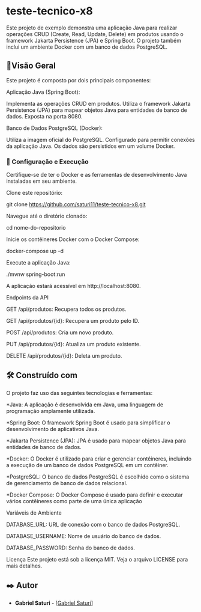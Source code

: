 # teste-tecnico-x8
  Este projeto de exemplo demonstra uma aplicação Java para realizar operações CRUD (Create, Read, Update, Delete) em produtos usando o framework Jakarta Persistence (JPA) e Spring Boot. O projeto também inclui um ambiente Docker com um banco de dados PostgreSQL.

## 🚀Visão Geral
Este projeto é composto por dois principais componentes:

Aplicação Java (Spring Boot):

Implementa as operações CRUD em produtos.
Utiliza o framework Jakarta Persistence (JPA) para mapear objetos Java para entidades de banco de dados.
Exposta na porta 8080.

Banco de Dados PostgreSQL (Docker):

Utiliza a imagem oficial do PostgreSQL.
Configurado para permitir conexões da aplicação Java.
Os dados são persistidos em um volume Docker.


### 🔧 Configuração e Execução
Certifique-se de ter o Docker e as ferramentas de desenvolvimento Java instaladas em seu ambiente.

Clone este repositório:

git clone https://github.com/saturi11/teste-tecnico-x8.git

Navegue até o diretório clonado:

cd nome-do-repositorio

Inicie os contêineres Docker com o Docker Compose:

docker-compose up -d

Execute a aplicação Java:

./mvnw spring-boot:run

A aplicação estará acessível em http://localhost:8080.

Endpoints da API

GET /api/produtos: Recupera todos os produtos.

GET /api/produtos/{id}: Recupera um produto pelo ID.

POST /api/produtos: Cria um novo produto.

PUT /api/produtos/{id}: Atualiza um produto existente.

DELETE /api/produtos/{id}: Deleta um produto.

## 🛠️ Construído com
O projeto faz uso das seguintes tecnologias e ferramentas:

*Java: A aplicação é desenvolvida em Java, uma linguagem de programação amplamente utilizada.

*Spring Boot: O framework Spring Boot é usado para simplificar o desenvolvimento de aplicativos Java.

*Jakarta Persistence (JPA): JPA é usado para mapear objetos Java para entidades de banco de dados.

*Docker: O Docker é utilizado para criar e gerenciar contêineres, incluindo a execução de um banco de dados PostgreSQL em um contêiner.

*PostgreSQL: O banco de dados PostgreSQL é escolhido como o sistema de gerenciamento de banco de dados relacional.

*Docker Compose: O Docker Compose é usado para definir e executar vários contêineres como parte de uma única aplicação

Variáveis de Ambiente

DATABASE_URL: URL de conexão com o banco de dados PostgreSQL.

DATABASE_USERNAME: Nome de usuário do banco de dados.

DATABASE_PASSWORD: Senha do banco de dados.

Licença
Este projeto está sob a licença MIT. Veja o arquivo LICENSE para mais detalhes.
## ✒️ Autor
* **Gabriel Saturi** - [[Gabriel Saturi](https://github.com/saturi11)]
